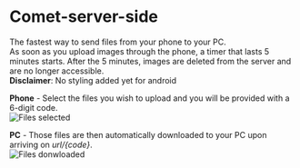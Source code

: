﻿# Comet-server-side
The fastest way to send files from your phone to your PC.  
As soon as you upload images through the phone, a timer that lasts 5 minutes starts. After the 5 minutes, images are deleted from the server and are no longer accessible.  
**Disclaimer**: No styling added yet for android  


**Phone** - Select the files you wish to upload and you will be provided with a 6-digit code.  
![Files selected](https://cdn.discordapp.com/attachments/707574253116981274/866011705573376040/unknown.png)  

**PC** - Those files are then automatically downloaded to your PC upon arriving on *url/{code}*.  
![Files donwloaded](https://cdn.discordapp.com/attachments/769282603651956749/865986799028273152/unknown.png)  

